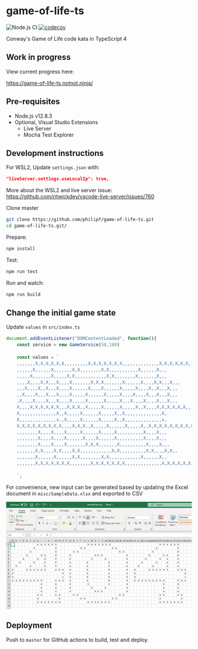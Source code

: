# game-of-life-ts

![Node.js CI](https://github.com/philipf/game-of-life-ts/workflows/Node.js%20CI/badge.svg)
[![codecov](https://codecov.io/gh/philipf/game-of-life-ts/branch/master/graph/badge.svg)](https://codecov.io/gh/philipf/game-of-life-ts)

Conway's Game of Life code kata in TypeScript 4

## Work in progress

View current progress here:

https://game-of-life-ts.notnot.ninja/


## Pre-requisites
- Node.js v12.8.3
- Optional, Visual Studio Extensions
  - Live Server
  - Mocha Test Explorer

## Development instructions
For WSL2, Update `settings.json` with:

```json
"liveServer.settings.useLocalIp": true,
```

More about the WSL2 and live server issue: https://github.com/ritwickdey/vscode-live-server/issues/760


Clone master
```bash
git clone https://github.com/philipf/game-of-life-ts.git
cd game-of-life-ts.git/
```

Prepare:
```bash
npm install
```

Test:
```bash
npm run test
```

Run and watch:
```bash
npm run build
```

## Change the initial game state

Update `values` in `src/index.ts`

````typescript
document.addEventListener("DOMContentLoaded", function(){
    const service = new GameService(50,100)

    const values = `
    ,,,,,,,X,X,X,X,X,X,,,,,,,,,X,X,X,X,X,X,X,,,,,,,,,,,,,,X,X,X,X,X,X,,,
    ,,,,,,X,,,,,,X,,,,,,,X,X,,,,,,,,X,X,,,,,,,,,,,X,,,,,,X,,,
    ,,,,,X,,,,,,,X,,,,,X,X,,,,,,,,,,,,X,X,,,,,,,,X,,,,,,,X,,,
    ,,,,X,,,,X,X,,,X,,,,X,,,,,,,X,X,X,,,,,,,X,,,,,,X,,,,X,X,,,X,,,
    ,,,X,,,,X,,X,,,X,,,,X,,,,,,X,,,,X,,,,,,X,,,,,X,,,,X,,X,,,X,,,
    ,,X,,,,X,,,X,,,X,,,,X,,,,,X,,,,,,X,,,,,X,,,,X,,,,X,,,X,,,X,,,
    ,X,,,,X,,,,X,,,X,,,,X,,,,,X,,,,,,X,,,,,X,,,X,,,,X,,,,X,,,X,,,
    X,,,,X,X,X,X,X,X,,,X,X,X,,X,,,,,X,,,,,,X,,,,,X,,X,,,,X,X,X,X,X,X,,,X,X,X,
    X,,,,,,,,,,,,,,X,,X,,,,,X,,,,,,X,,,,,X,,X,,,,,,,,,,,,,,X,
    X,,,,,,,,,,,,,,x,,X,,,,,X,,,,,,X,,,,,X,,X,,,,,,,,,,,,,,x,
    X,X,X,X,X,X,X,X,X,,,,X,X,X,,X,,,,,X,,,,,,X,,,,,X,,X,X,X,X,X,X,X,X,X,,,,X,X,X,
    ,,,,,,,,X,,,,X,,,,X,,,,,X,,,,,,X,,,,,X,,,,,,,,,,X,,,,X,,,
    ,,,,,,,,X,,,,X,,,,X,,,,,,X,,,,X,,,,,,X,,,,,,,,,,X,,,,X,,,
    ,,,,,,,,X,,,,X,,,,X,,,,,,,X,X,X,,,,,,,X,,,,,,,,,,X,,,,X,,,
    ,,,,,,,X,X,,,,X,X,,,,X,X,,,,,,,,,,,,X,X,,,,,,,,,,X,X,,,,X,X,,
    ,,,,,,,X,,,,,,X,,,,,,X,X,,,,,,,,X,X,,,,,,,,,,,,X,,,,,,X,,
    ,,,,,,,X,X,X,X,X,X,X,,,,,,,,X,X,X,X,X,X,X,,,,,,,,,,,,,,X,X,X,X,X,X,X,,
    
    `;
````

For convenience, new input can be generated based by updating the Excel document in `misc/SampleData.xlsx` and exported to CSV

![Sample Excel input](misc/Excel-404.PNG)

## Deployment
Push to `master` for GitHub actions to build, test and deploy.
